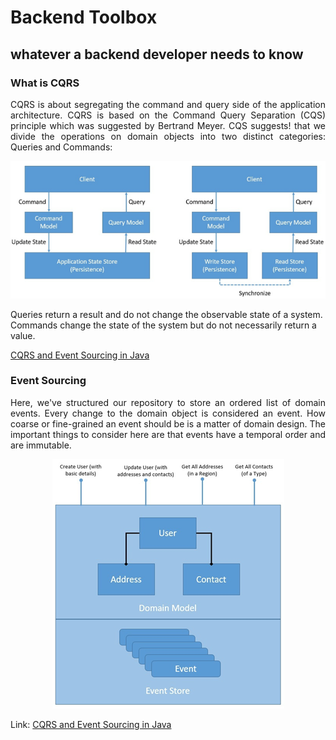 # Backend Toolbox
## whatever a backend developer needs to know

###  What is CQRS
<p align="justify"> CQRS is about segregating the command and query side of the application architecture. CQRS is based on the Command Query Separation (CQS) principle which was suggested by Bertrand Meyer. 
CQS suggests! that we divide the operations on domain objects into two distinct categories: Queries and Commands:
</p>

<p align="center">
<img src="media/cqrs-vs-cqs.png" alt="CQRS vs CQS"> 
</p>
 

Queries return a result and do not change the observable state of a system. Commands change the state of the system but do not necessarily return a value.  

[CQRS and Event Sourcing in Java](https://https://www.baeldung.com/cqrs-event-sourcing-java) 

### Event Sourcing
<p align="justify">
Here, we've structured our repository to store an ordered list of domain events. Every change to the domain object is considered an event. How coarse or fine-grained an event should be is a matter of domain design. The important things to consider here are that events have a temporal order and are immutable.
</p>
<p align="center">
<img src="media/Event-Sourcing.png" alt="Event Sourcing"> 
</p>

Link: 
[CQRS and Event Sourcing in Java](https://www.baeldung.com/cqrs-event-sourcing-java#introducing_event_sourcing) 

